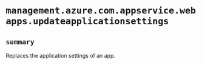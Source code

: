 # `management.azure.com.appservice.webapps.updateapplicationsettings`

## `summary`
Replaces the application settings of an app.


